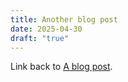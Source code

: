 ```yaml
---
title: Another blog post
date: 2025-04-30
draft: "true"
---
```


Link back to [A blog post](./A%20blog%20post.md).